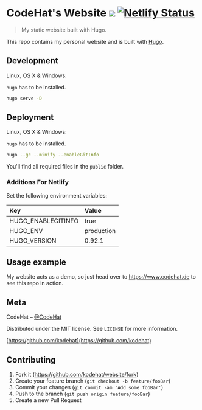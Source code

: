 # CodeHat's Website ![](https://img.shields.io/badge/license-MIT-blue.svg) [![Netlify Status](https://api.netlify.com/api/v1/badges/f7ed6cde-fcf8-4daf-a69d-ef422a607f8a/deploy-status)](https://app.netlify.com/sites/ch-website/deploys)

> My static website built with Hugo.

This repo contains my personal website and is built with [Hugo](https://gohugo.io/).

## Development

Linux, OS X & Windows:

`hugo` has to be installed.

```sh
hugo serve -D
```

## Deployment

Linux, OS X & Windows:

`hugo` has to be installed.

```sh
hugo --gc --minify --enableGitInfo
```

You'll find all required files in the `public` folder.

### Additions For Netlify

Set the following environment variables:

| Key                | Value      |
| :----------------- | :--------- |
| HUGO_ENABLEGITINFO | true       |
| HUGO_ENV           | production |
| HUGO_VERSION       | 0.92.1     |

## Usage example

My website acts as a demo, so just head over to <https://www.codehat.de> to see this repo in action.

## Meta

CodeHat – [@CodeHat](https://twitter.com/CodeHat)

Distributed under the MIT license. See ``LICENSE`` for more information.

[https://github.com/kodehat](https://github.com/kodehat)

## Contributing

1. Fork it (<https://github.com/kodehat/website/fork>)
2. Create your feature branch (`git checkout -b feature/fooBar`)
3. Commit your changes (`git commit -am 'Add some fooBar'`)
4. Push to the branch (`git push origin feature/fooBar`)
5. Create a new Pull Request
